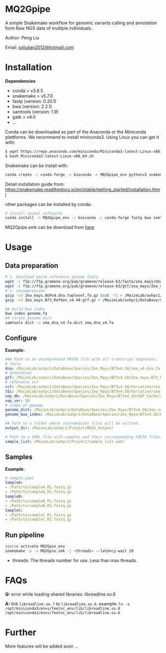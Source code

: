 # MQ2Gpipe
 A simple Snakemake workflow for genomic variants calling and annotation form Raw NGS data of multiple individuals.

Author: Peng Liu

Email: sxliulian2012@hotmail.com

# Installation

**Dependencies**

* conda > v3.8.5
* snakemake > v5.7.0
* fastp (version: 0.20.1)
* bwa (version: 2.2.1)
* samtools (version: 1.9)
* gatk > v4.0
* ...

Conda can be downloaded as part of the Anaconda or the Miniconda plattforms. We recommend to install miniconda3. Using Linux you can get it with:

```sh
$ wget https://repo.anaconda.com/miniconda/Miniconda3-latest-Linux-x86_64.sh
$ bash Miniconda3-latest-Linux-x86_64.sh
```


Snakemake can be install with:

```sh
conda create -c conda-forge -c bioconda -n MQ2Gpipe_env python=3 snakemake
```

Detail installation guide from: https://snakemake.readthedocs.io/en/stable/getting_started/installation.html

other packages can be installed by conda:

```sh
# install normal softwares
conda install -n MQ2Gpipe_env -c bioconda -c conda-forge fastp bwa samtools bedtools vcfotools bcftools plink beagle gatk4 ensembl-vep 
```

MQ2Gpipe.smk can be download from [here](https://github.com/Alipe2021/MQ2Gpipe/blob/main/MQ2Gpipe.smk)

# Usage

## Data preparation

```sh
# 1. download maize reference genome fasta
wget -c ftp://ftp.gramene.org/pub/gramene/release-63/fasta/zea_mays/dna/Zea_mays.AGPv4.dna.toplevel.fa.gz
wget -c ftp://ftp.gramene.org/pub/gramene/release-63/gtf/zea_mays/Zea_mays.B73_RefGen_v4.48.gtf.gz
# 2. uncompression
gzip -cd Zea_mays.AGPv4.dna.toplevel.fa.gz |cut -f1 > /MaizeLab/auhpc1/DataBase/Species/Zea_Mays/B73v4/zma_dna_v4.fa
gzip -cd Zea_mays.B73_RefGen_v4.48.gtf.gz > /MaizeLab/auhpc1/DataBase/Species/Zea_Mays/B73v4/zma.v4.48.gtf

## build bwa index
bwa index genome.fa
## ctrate genome dict
samtools dict -o zma_dna_v4.fa.dict zma_dna_v4.fa

```
## Configure

**Example:**
```yaml
### Path to an uncompressed FASTA file with all transcript sequences.
# fasta
dna: /MaizeLab/auhpc1/DataBase/Species/Zea_Mays/B73v4.50/zma_v4.dna.fa
# annotation
gtf: /MaizeLab/auhpc1/DataBase/Species/Zea_Mays/B73v4.50/Zea_mays.B73_RefGen_v4.50.gtf
# reference vcf
vcf: /MaizeLab/auhpc1/DataBase/Species/Zea_Mays/B73v4.50/Variation/zea_mays_v4.vcf.gz
tbi: /MaizeLab/auhpc1/DataBase/Species/Zea_Mays/B73v4.50/Variation/zea_mays_v4.vcf.gz.tbi
vep_db: /MaizeLab/auhpc1/DataBase/Species/Zea_Mays/B73v4.50/VEP_Cache/zea_mays.50.vep_db
vep_ver: 50
# index of genome
genome_dict: /MaizeLab/auhpc1/DataBase/Species/Zea_Mays/B73v4.50/zma_v4.dna.fa.dict
genome_bwa_index: /MaizeLab/auhpc1/DataBase/Species/Zea_Mays/B73v4.50/BWA_Index/zma_v4.dna.fa

## Path to a folder where intermediate files will be written.
output_dir: /MaizeLab/auhpc1/Project/MQ2G_Output/

# Path to a YAML file with samples and their corresponding FASTQ files.
sample_list: /MaizeLab/auhpc1/Project/sample_list.yaml

```

## Samples

**Example:**

```yaml
# sample.yaml
SampleA:
- /Path/to/sampleA_R1.fastq.gz
- /Path/to/sampleA_R2.fastq.gz
SampleB:
- /Path/to/sampleB_R1.fastq.gz
- /Path/to/sampleB_R2.fastq.gz
SampleC:
- /Path/to/sampleC_R1.fastq.gz
- /Path/to/sampleC_R2.fastq.gz

```


## Run pipeline

```sh
source activate MQ2Gpie_env
snakemake -p -s MQ2Gpie.smk -j <threads> --latency-wait 20 
```

* threads: The threads number for use. Less than max threads.

# FAQs

**Q:** error while loading shared libraries: libreadline.so.6

**A:** link `libreadline.so.?` to `libreadline.so.6`. example: `ln -s  /opt/miniconda3/envs/feelnc_env/lib/libreadline.so.8  /opt/miniconda3/envs/feelnc_env/lib/libreadline.so.6`

# Further

More features will be added soon ...
